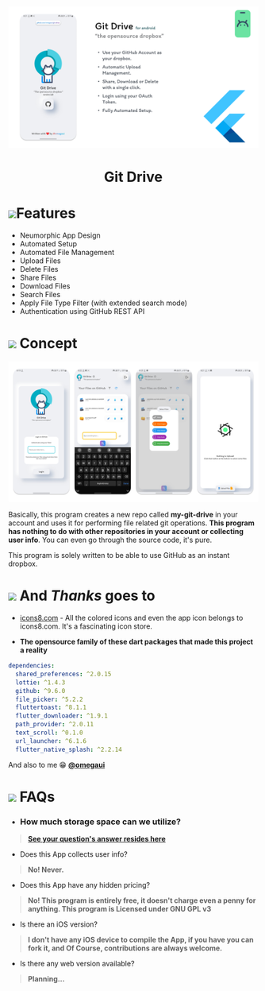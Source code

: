 
<div align="center">
    <img src="images/info-screen.png"/>
    <h1>Git Drive</h1>
</div>

# ![](https://img.icons8.com/external-indigo-line-kalash/48/null/external-features-business-management-indigo-line-kalash.png)Features
- Neumorphic App Design
- Automated Setup
- Automated File Management
- Upload Files
- Delete Files
- Share Files
- Download Files
- Search Files
- Apply File Type Filter (with extended search mode)
- Authentication using GitHub REST API

# ![](https://img.icons8.com/external-flaticons-flat-flat-icons/48/null/external-concept-gig-economy-flaticons-flat-flat-icons.png) Concept

<div align="center">
    <img src="images/showcase.png"/>
</div>

Basically, this program creates a new repo called **my-git-drive** in your account and uses it for performing file related
git operations. **This program has nothing to do with other repositories in your account or collecting user info**. 
You can even go through the source code, it's pure.

This program is solely written to be able to use GitHub as an instant dropbox.

# ![](https://img.icons8.com/color/48/null/--broken-heart--v1.png) And _Thanks_ goes to
- [icons8.com](https://icons8.com) - All the colored icons and even the app icon belongs to icons8.com. It's a fascinating
icon store.

- **The opensource family of these dart packages that made this project a reality**
```yaml
dependencies:
  shared_preferences: ^2.0.15
  lottie: ^1.4.3
  github: ^9.6.0
  file_picker: ^5.2.2
  fluttertoast: ^8.1.1
  flutter_downloader: ^1.9.1
  path_provider: ^2.0.11
  text_scroll: ^0.1.0
  url_launcher: ^6.1.6
  flutter_native_splash: ^2.2.14
```

And also to me 😁 **[@omegaui](https://github.com/omegaui)**

# ![](https://img.icons8.com/3d-fluency/48/null/ask-question.png) FAQs

- ### How much storage space can we utilize?
> **[See your question's answer resides here](https://stackoverflow.com/questions/38768454/repository-size-limits-for-github-com)**

- Does this App collects user info?
> **No! Never.**

- Does this App have any hidden pricing?
> **No! This program is entirely free, it doesn't charge even a penny for anything. This program is Licensed under GNU
> GPL v3**

- Is there an iOS version?
> **I don't have any iOS device to compile the App, if you have you can fork it, and Of Course, contributions are always welcome.**

- Is there any web version available?
> **Planning...**
